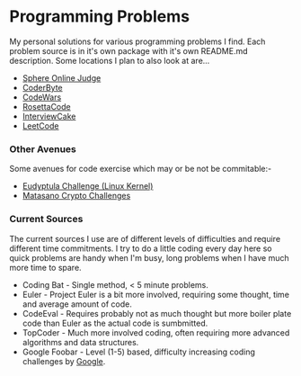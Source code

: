 # Programming Problems

My personal solutions for various programming problems I find.  Each problem source is in it's own package with it's own README.md description.  Some locations I plan to also look at are...

 - [Sphere Online Judge](http://www.spoj.com)
 - [CoderByte](http://coderbyte.com)
 - [CodeWars](http://www.codewars.com/?language=java)
 - [RosettaCode](http://rosettacode.org/wiki/Rosetta_Code)
 - [InterviewCake](https://www.interviewcake.com/question/stock-price)
 - [LeetCode](https://leetcode.com)


### Other Avenues
 Some avenues for code exercise which may or be not be commitable:-
 
 - [Eudyptula Challenge (Linux Kernel)](http://eudyptula-challenge.org/)
 - [Matasano Crypto Challenges](http://www.matasano.com/articles/crypto-challenges/)

### Current Sources

 The current sources I use are of different levels of difficulties and require different time commitments.  I try to do a little coding every day here so quick problems are handy when I'm busy, long problems when I have much more time to spare.
 - Coding Bat - Single method, < 5 minute problems.
 - Euler - Project Euler is a bit more involved, requiring some thought, time and average amount of code.
 - CodeEval - Requires probably not as much thought but more boiler plate code than Euler as the actual code is sumbmitted.
 - TopCoder - Much more involved coding, often requiring more advanced algorithms and data structures.
 - Google Foobar - Level (1-5) based, difficulty increasing coding challenges by [Google](http://www.google.com/).  